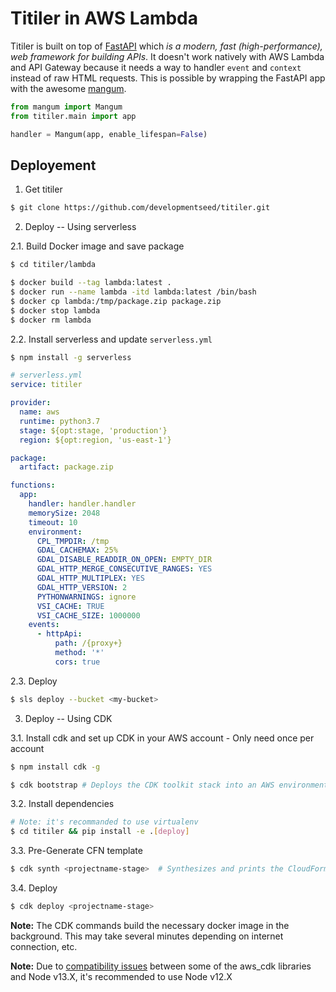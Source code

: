 
# Titiler in AWS Lambda

Titiler is built on top of [FastAPI](https://github.com/tiangolo/fastapi) which *is a modern, fast (high-performance), web framework for building APIs*. It doesn't work natively with AWS Lambda and API Gateway because it needs a way to handler `event` and `context` instead of raw HTML requests. This is possible by wrapping the FastAPI app with the awesome [mangum](https://github.com/erm/mangum).

```python
from mangum import Mangum
from titiler.main import app

handler = Mangum(app, enable_lifespan=False)
```

## Deployement

1. Get titiler

```bash
$ git clone https://github.com/developmentseed/titiler.git
```

2. Deploy -- Using serverless


2.1. Build Docker image and save package 

```bash
$ cd titiler/lambda

$ docker build --tag lambda:latest .
$ docker run --name lambda -itd lambda:latest /bin/bash
$ docker cp lambda:/tmp/package.zip package.zip
$ docker stop lambda
$ docker rm lambda
```

2.2. Install serverless and update `serverless.yml`

```bash
$ npm install -g serverless
```

```yml
# serverless.yml
service: titiler

provider:
  name: aws
  runtime: python3.7
  stage: ${opt:stage, 'production'}
  region: ${opt:region, 'us-east-1'}

package:
  artifact: package.zip

functions:
  app:
    handler: handler.handler
    memorySize: 2048
    timeout: 10
    environment:
      CPL_TMPDIR: /tmp
      GDAL_CACHEMAX: 25%
      GDAL_DISABLE_READDIR_ON_OPEN: EMPTY_DIR
      GDAL_HTTP_MERGE_CONSECUTIVE_RANGES: YES
      GDAL_HTTP_MULTIPLEX: YES
      GDAL_HTTP_VERSION: 2
      PYTHONWARNINGS: ignore
      VSI_CACHE: TRUE
      VSI_CACHE_SIZE: 1000000
    events:
      - httpApi:
          path: /{proxy+}
          method: '*'
          cors: true
```

2.3. Deploy 

```bash
$ sls deploy --bucket <my-bucket>
```

3. Deploy -- Using CDK

3.1. Install cdk and set up CDK in your AWS account - Only need once per account

```bash
$ npm install cdk -g

$ cdk bootstrap # Deploys the CDK toolkit stack into an AWS environment
```

3.2. Install dependencies

```bash
# Note: it's recommanded to use virtualenv
$ cd titiler && pip install -e .[deploy]
```

3.3. Pre-Generate CFN template

```bash
$ cdk synth <projectname-stage>  # Synthesizes and prints the CloudFormation template for this stack
```

3.4. Deploy

```bash
$ cdk deploy <projectname-stage>
```

**Note:** The CDK commands build the necessary docker image in the background. This may take several minutes depending on internet connection, etc.

**Note:** Due to [compatibility issues](https://github.com/aws/aws-cdk/issues/5877) between some of the aws_cdk libraries and Node v13.X, it's recommended to use Node v12.X

